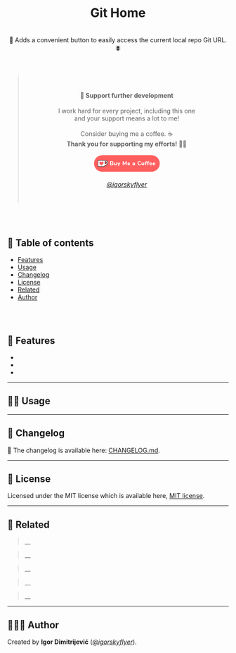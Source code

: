 <h1 align="center">Git Home</h1>

<br>

<div align="center">
  🏡 Adds a convenient button to easily access the current local repo Git URL. 🪰
</div>

<br>
<br>

<div align="center">
  <blockquote>
    <br>
    <h4>💖 Support further development</h4>
    <span>I work hard for every project, including this one
    <br>
    and your support means a lot to me!
    <br>
    <br>
    Consider buying me a coffee. ☕
    <br>
    <strong>Thank you for supporting my efforts! 🙏😊</strong></span>
    <br>
    <br>
    <a href="https://ko-fi.com/igorskyflyer" target="_blank"><img src="https://raw.githubusercontent.com/igorskyflyer/igorskyflyer/main/assets/ko-fi.png" alt="Donate to igorskyflyer" width="150"></a>
    <br>
    <br>
    <a href="https://github.com/igorskyflyer"><em>@igorskyflyer</em></a>
    <br>
    <br>
    <br>
  </blockquote>
</div>

<br>
<br>

## 📃 Table of contents

- [Features](#-features)
- [Usage](#-usage)
- [Changelog](#-changelog)
- [License](#-license)
- [Related](#-related)
- [Author](#-author)

<br>
<br>

## 🤖 Features

- 
- 
- 

---

## 🕵🏼 Usage

---

## 📝 Changelog

📑 The changelog is available here: [CHANGELOG.md](https://github.com/igorskyflyer/vscode-git-home/blob/main/CHANGELOG.md).

---

## 🪪 License

Licensed under the MIT license which is available here, [MIT license](https://github.com/igorskyflyer/vscode-git-home/blob/main/LICENSE).

---

## 🧬 Related

[]()

> __

[]()

> __

[]()

> __

[]()

> __

[]()

> __

---

## 👨🏻‍💻 Author
Created by **Igor Dimitrijević** ([*@igorskyflyer*](https://github.com/igorskyflyer/)).
